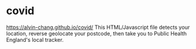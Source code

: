 # covid
https://alvin-chang.github.io/covid/
This HTML/Javascript file detects your location, reverse geolocate your postcode, then take you to Public Health England's local tracker.

